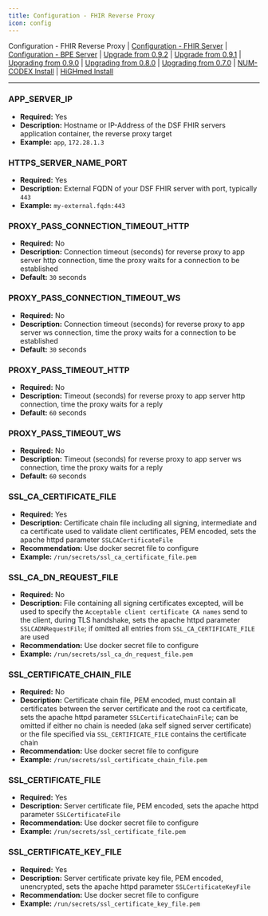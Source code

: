 ```yaml
---
title: Configuration - FHIR Reverse Proxy
icon: config
---
```

 Configuration - FHIR Reverse Proxy | [Configuration - FHIR Server](configFhir.md) | [Configuration - BPE Server](configBpe.md) | [Upgrade from 0.9.2](upgradeFrom92.md) | [Upgrade from 0.9.1](upgradeFrom91.md) | [Upgrading from 0.9.0](upgradeFrom90.md) | [Upgrading from 0.8.0](upgradeFrom8.md) | [Upgrading from 0.7.0](upgradeFrom7.md) | [NUM-CODEX Install](num-codexInstall.md) | [HiGHmed Install](highmedInstall.md)

---

### APP_SERVER_IP
- **Required:** Yes  
- **Description:** Hostname or IP-Address of the DSF FHIR servers application container, the reverse proxy target
- **Example:** `app`, `172.28.1.3`  


### HTTPS_SERVER_NAME_PORT
- **Required:** Yes  
- **Description:** External FQDN of your DSF FHIR server with port, typically `443`
- **Example:** `my-external.fqdn:443`  


### PROXY_PASS_CONNECTION_TIMEOUT_HTTP
- **Required:** No  
- **Description:** Connection timeout (seconds) for reverse proxy to app server http connection, time the proxy waits for a connection to be established
- **Default:** `30` seconds  


### PROXY_PASS_CONNECTION_TIMEOUT_WS
- **Required:** No  
- **Description:** Connection timeout (seconds) for reverse proxy to app server ws connection, time the proxy waits for a connection to be established
- **Default:** `30` seconds


### PROXY_PASS_TIMEOUT_HTTP
- **Required:** No  
- **Description:** Timeout (seconds) for reverse proxy to app server http connection, time the proxy waits for a reply
- **Default:** `60` seconds  


### PROXY_PASS_TIMEOUT_WS
- **Required:** No  
- **Description:** Timeout (seconds) for reverse proxy to app server ws connection, time the proxy waits for a reply
- **Default:** `60` seconds  


### SSL_CA_CERTIFICATE_FILE
- **Required:** Yes  
- **Description:** Certificate chain file including all signing, intermediate and ca certificate used to validate client certificates, PEM encoded, sets the apache httpd parameter `SSLCACertificateFile`  
- **Recommendation:** Use docker secret file to configure
- **Example:** `/run/secrets/ssl_ca_certificate_file.pem`


### SSL_CA_DN_REQUEST_FILE
- **Required:** No  
- **Description:** File containing all signing certificates excepted, will be used to specify the `Acceptable client certificate CA names` send to the client, during TLS handshake, sets the apache httpd parameter `SSLCADNRequestFile`; if omitted all entries from `SSL_CA_CERTIFICATE_FILE` are used  
- **Recommendation:** Use docker secret file to configure
- **Example:** `/run/secrets/ssl_ca_dn_request_file.pem`


### SSL_CERTIFICATE_CHAIN_FILE
- **Required:** No  
- **Description:** Certificate chain file, PEM encoded, must contain all certificates between the server certificate and the root ca certificate, sets the apache httpd parameter `SSLCertificateChainFile`; can be omitted if either no chain is needed (aka self signed server certificate) or the file specified via `SSL_CERTIFICATE_FILE` contains the certificate chain
- **Recommendation:** Use docker secret file to configure
- **Example:** `/run/secrets/ssl_certificate_chain_file.pem`


### SSL_CERTIFICATE_FILE
- **Required:** Yes  
- **Description:** Server certificate file, PEM encoded, sets the apache httpd parameter `SSLCertificateFile`  
- **Recommendation:** Use docker secret file to configure
- **Example:** `/run/secrets/ssl_certificate_file.pem`


### SSL_CERTIFICATE_KEY_FILE
- **Required:** Yes  
- **Description:** Server certificate private key file, PEM encoded, unencrypted, sets the apache httpd parameter `SSLCertificateKeyFile`  
- **Recommendation:** Use docker secret file to configure
- **Example:** `/run/secrets/ssl_certificate_key_file.pem`
